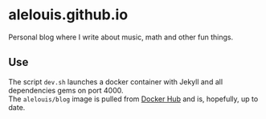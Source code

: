 # alelouis.github.io
Personal blog where I write about music, math and other fun things.

## Use
The script `dev.sh` launches a docker container with Jekyll and all dependencies gems on port 4000.  
The `alelouis/blog` image is pulled from [Docker Hub](https://hub.docker.com/repository/docker/alelouis/blog) and is, hopefully, up to date.
